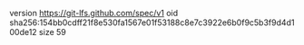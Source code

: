 version https://git-lfs.github.com/spec/v1
oid sha256:154bb0cdff21f8e530fa1567e01f53188c8e7c3922e6b0f9c5b3f9d4d100de12
size 59
